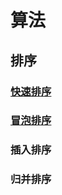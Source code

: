 # 算法

## 排序

### [快速排序](./src/main/java/com/demo/algorithm/sort/QuickSort.java)

### [冒泡排序](./src/main/java/com/demo/algorithm/sort/BubbleSort.java)

### 插入排序

### 归并排序